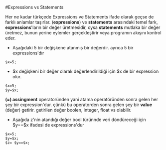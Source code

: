 #Expressions vs Statements

Her ne kadar türkçede Expressions ve Statements ifade olarak geçse de farklı anlamlar taşırlar. 
(**expressions**) ve **statements** arasındaki temel fark, **expressions**'ların bir değer üretmesidir, oysa **statements** mutlaka bir değer üretmez, bunun yerine eylemler gerçekleştirir veya programın akışını kontrol eder.
- Aşağıdaki 5 bir değişkene atanmış bir değerdir. ayrıca 5 bir expressions'dır 
```
$x=5;
```
- \$x değişkeni bir değer olarak değerlendirildiği için $x de bir expression olur. 
```
$x=5;
$y=$x;
```
**(=) assingment** operatoründen yani atama operatöründen sonra gelen her şey bir expression'dur. çünkü bu operatorden sonra gelen şey bir **value** (değer) getirir. getirilen değer boolen, integer, float vs olabilir.
- Aşağıda z'nin atandığı değer bool türünnde veri döndüreceği için \$y==\$x ifadesi de expressions'dur
```
$x=5;
$y=$x;
$z= $y==$x;

```
